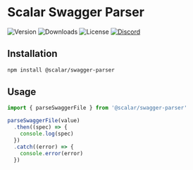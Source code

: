 # Scalar Swagger Parser

![Version](https://img.shields.io/npm/v/%40scalar/swagger-parser)
![Downloads](https://img.shields.io/npm/dm/%40scalar/swagger-parser)
![License](https://img.shields.io/npm/l/%40scalar%2Fswagger-parser)
[![Discord](https://img.shields.io/discord/1135330207960678410?style=flat&color=5865F2)](https://discord.gg/8HeZcRGPFS)

## Installation

```bash
npm install @scalar/swagger-parser
```

## Usage

```js
import { parseSwaggerFile } from '@scalar/swagger-parser'

parseSwaggerFile(value)
  .then((spec) => {
    console.log(spec)
  })
  .catch((error) => {
    console.error(error)
  })
```
